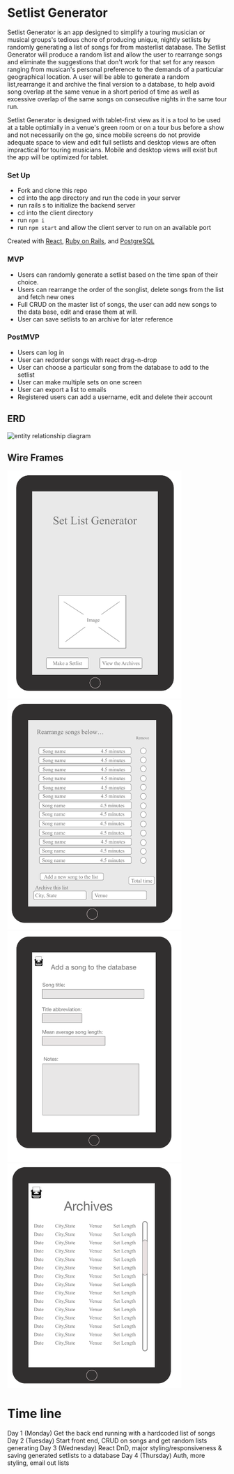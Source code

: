 # Setlist Generator

Setlist Generator is an app designed to simplify a touring musician or musical groups's tedious chore of producing unique, nightly setlists by randomly generating a list of songs for from masterlist database.  The Setlist Generator will produce a random list and allow the user to rearrange songs and eliminate the suggestions that don't work for that set for any reason ranging from musican's personal preference to the demands of a particular geographical location.  A user will be able to generate a random list,rearrange it and archive the final version to a database, to help avoid song overlap at the same venue in a short period of time as well as excessive overlap of the same songs on consecutive nights in the same tour run.  

Setlist Generator is designed with tablet-first view as it is a tool to be used at a table optimially in a venue's green room or on a tour bus before a show and not necessarily on the go, since mobile screens do not provide adequate space to view and edit full setlists and desktop views are often impractical for touring musicians.  Mobile and desktop views will exist but the app will be optimized for tablet. 


### Set Up
* Fork and clone this repo
* cd into the app directory and run the code in your server
* run rails s to initialize the backend server
* cd into the client directory
* run `npm i`
* run `npm start` and allow the client server to run on an available port


Created with [React](https://reactjs.org/), [Ruby on Rails](https://rubyonrails.org/), and [PostgreSQL](https://www.postgresql.org/)


### MVP
* Users can randomly generate a setlist based on the time span of their choice.
* Users can rearrange the order of the songlist, delete songs from the list and fetch new ones
* Full CRUD on the master list of songs, the user can add new songs to the data base, edit and erase them at will.
* User can save setlists to an archive for later reference

### PostMVP
* Users can log in
* User can redorder songs with react drag-n-drop
* User can choose a particular song from the database to add to the setlist
* User can make multiple sets on one screen
* User can export a list to emails
* Registered users can add a username, edit and delete their account


## ERD

<img src="assets/setlist_generator_ERD.png" alt="entity relationship diagram" width="400"/>

## Wire Frames

<img src="assets/homescreen_wf.png" alt="homescreen" width="400"/> 
<img src="assets/make_a_setlist_wf.png" alt="make a setlist" width="400"/> 
<img src="assets/add_a_song_wf.png" alt="add a song" width="400"/> 
<img src="assets/archives_wf.png" alt="archives" width="400"/> 

# Time line
Day 1 (Monday)      Get the back end running with a hardcoded list of songs
Day 2 (Tuesday)     Start front end, CRUD on songs and get random lists generating
Day 3 (Wednesday)   React DnD, major styling/responsiveness & saving generated setlists to a database
Day 4 (Thursday)    Auth, more styling, email out lists
